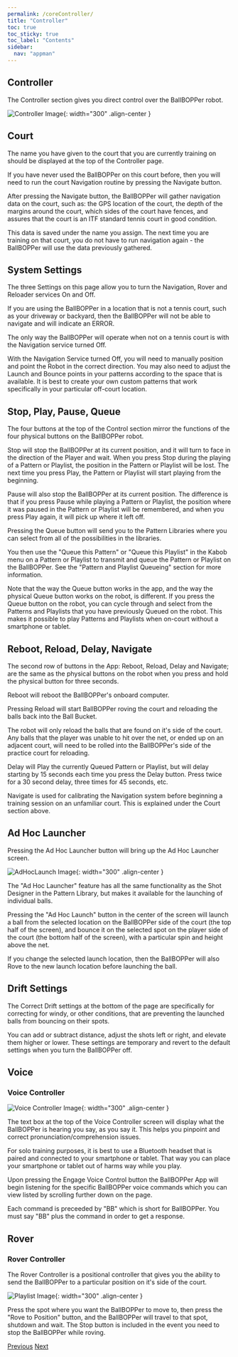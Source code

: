 ```yaml
---
permalink: /coreController/
title: "Controller"
toc: true
toc_sticky: true
toc_label: "Contents"
sidebar:
  nav: "appman"
---
```


## Controller

The Controller section gives you direct control over the BallBOPPer robot. 

![Controller Image](../assets/images/ControllerScreen_500.png){: width="300" .align-center }

## Court

The name you have given to the court that you are currently training on should be displayed at the top of the Controller page.

If you have never used the BallBOPPer on this court before, then you will need to run the court Navigation routine by pressing the Navigate button. 

After pressing the Navigate button, the BallBOPPer will gather navigation data on the court, such as: the GPS location of the court, the depth of the margins around the court, which sides of the court have fences, and assures that the court is an ITF standard tennis court in good condition. 

This data is saved under the name you assign. The next time you are training on that court, you do not have to run navigation again - the BallBOPPer will use the data previously gathered.

## System Settings

The three Settings on this page allow you to turn the Navigation, Rover and Reloader services On and Off. 

If you are using the BallBOPPer in a location that is not a tennis court, such as your driveway or backyard, then the BallBOPPer will not be able to navigate and will indicate an ERROR. 

The only way the BallBOPPer will operate when not on a tennis court is with the Navigation service turned Off. 

With the Navigation Service turned Off, you will need to manually position and point the Robot in the correct direction. You may also need to adjust the Launch and Bounce points in your patterns according to the space that is available. It is best to create your own custom patterns that work specifically in your particular off-court location.

## Stop, Play, Pause, Queue

The four buttons at the top of the Control section mirror the functions of the four physical buttons on the BallBOPPer robot.

Stop will stop the BallBOPPer at its current position, and it will turn to face in the direction of the Player and wait. When you press Stop during the playing of a Pattern or Playlist, the position in the Pattern or Playlist will be lost. The next time you press Play, the Pattern or Playlist will start playing from the beginning.

Pause will also stop the BallBOPPer at its current position. The difference is that if you press Pause while playing a Pattern or Playlist, the position where it was paused in the Pattern or Playlist will be remembered, and when you press Play again, it will pick up where it left off.

Pressing the Queue button will send you to the Pattern Libraries where you can select from all of the possibilities in the libraries. 

You then use the "Queue this Pattern" or "Queue this Playlist" in the Kabob menu on a Pattern or Playlist to transmit and queue the Pattern or Playlist on the BallBOPPer. See the "Pattern and Playlist Queueing" section for more information.

Note that the way the Queue button works in the app, and the way the physical Queue button works on the robot, is different. If you press the Queue button on the robot, you can cycle through and select from the Patterns and Playlists that you have previously Queued on the robot. This makes it possible to play Patterns and Playlists when on-court without a smartphone or tablet.

## Reboot, Reload, Delay, Navigate

The second row of buttons in the App: Reboot, Reload, Delay and Navigate; are the same as the physical buttons on the robot when you press and hold the physical button for three seconds.

Reboot will reboot the BallBOPPer's onboard computer. 

Pressing Reload will start BallBOPPer roving the court and reloading the balls back into the Ball Bucket.

The robot will only reload the balls that are found on it's side of the court. Any balls that the player was unable to hit over the net, or ended up on an adjacent court, will need to be rolled into the BallBOPPer's side of the practice court for reloading. 

Delay will Play the currently Queued Pattern or Playlist, but will delay starting by 15 seconds each time you press the Delay button. Press twice for a 30 second delay, three times for 45 seconds, etc. 

Navigate is used for calibrating the Navigation system before beginning a training session on an unfamiliar court. This is explained under the Court section above.

## Ad Hoc Launcher

Pressing the Ad Hoc Launcher button will bring up the Ad Hoc Launcher screen.

![AdHocLaunch Image](../assets/images/AdHocLaunchScreen_500.jpg){: width="300" .align-center }

The "Ad Hoc Launcher" feature has all the same functionality as the Shot Designer in the Pattern Library, but makes it available for the launching of individual balls.

Pressing the "Ad Hoc Launch" button in the center of the screen will launch a ball from the selected location on the BallBOPPer side of the court (the top half of the screen), and bounce it on the selected spot on the player side of the court (the bottom half of the screen), with a particular spin and height above the net.

If you change the selected launch location, then the BallBOPPer will also Rove to the new launch location before launching the ball.

## Drift Settings

The Correct Drift settings at the bottom of the page are specifically for correcting for windy, or other conditions, that are preventing the launched balls from bouncing on their spots. 

You can add or subtract distance, adjust the shots left or right, and elevate them higher or lower. These settings are temporary and revert to the default settings when you turn the BallBOPPer off.

## Voice

### Voice Controller

![Voice Controller Image](../assets/images/VoiceControllerScreen_500.jpg){: width="300" .align-center }

The text box at the top of the Voice Controller screen will display what the BallBOPPer is hearing you say, as you say it. This helps you pinpoint and correct pronunciation/comprehension issues.

For solo training purposes, it is best to use a Bluetooth headset that is paired and connected to your smartphone or tablet. That way you can place your smartphone or tablet out of harms way while you play.

Upon pressing the Engage Voice Control button the BallBOPPer App will begin listening for the specific BallBOPPer voice commands which you can view listed by scrolling further down on the page. 

Each command is preceeded by "BB" which is short for BallBOPPer. You must say "BB" plus the command in order to get a response.

## Rover

### Rover Controller

The Rover Controller is a positional controller that gives you the ability to send the BallBOPPer to a particular position on it's side of the court. 

![Playlist Image](../assets/images/RoverControllerScreen_500.jpg){: width="300" .align-center }

Press the spot where you want the BallBOPPer to move to, then press the "Rove to Position" button, and the BallBOPPer will travel to that spot, shutdown and wait. The Stop button is included in the event you need to stop the BallBOPPer while roving.

  <nav class="pagination">
      <a href="/BallBOPPer/queueing/" class="pagination--pager" title="Queueing">Previous</a>
        <a href="/BallBOPPer/community/" class="pagination--pager" title="Shot Designer">Next</a> 
  </nav>
  

